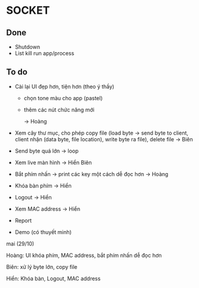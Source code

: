 # SOCKET

## Done

- Shutdown
- List kill run app/process

## To do

- Cài lại UI đẹp hơn, tiện hơn (theo ý thầy)

  - chọn tone màu cho app (pastel)

  - thêm các nút chức năng mới

    -> Hoàng

- Xem cây thư mục, cho phép copy file (load byte -> send byte to client, client nhận (data byte, file location), write byte ra file), delete file -> Biên

- Send byte quá lớn -> loop

- Xem live màn hình -> Hiển Biên

- Bắt phím nhấn -> print các key một cách dễ đọc hơn -> Hoàng

- Khóa bàn phím -> Hiển

- Logout -> Hiển

- Xem MAC address -> Hiển

- Report

- Demo (có thuyết minh)



mai (29/10)

Hoàng: UI khóa phím, MAC address, bắt phím nhấn dễ đọc hơn

Biên: xử lý byte lớn, copy file

Hiển: Khóa bàn, Logout, MAC address